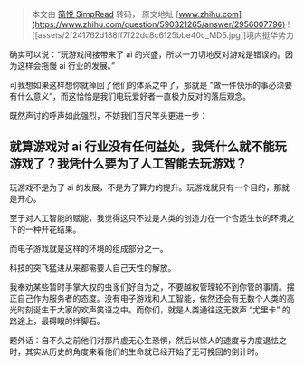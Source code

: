 > 本文由 [简悦 SimpRead](http://ksria.com/simpread/) 转码， 原文地址 [www.zhihu.com](https://www.zhihu.com/question/590321265/answer/2956007796) ![[assets/2f241762d188ff7f22dc8c6125bbe40c_MD5.jpg]]境内挺华势力​

确实可以说：“玩游戏间接带来了 ai 的兴盛，所以一刀切地反对游戏是错误的。因为这样会拖慢 ai 行业的发展。”

可我想如果这样想你就掉回了他们的体系之中了，那就是 “做一件快乐的事必须要有什么意义”，而这恰恰是我们电玩爱好者一直极力反对的落后观念。

既然声讨的呼声如此强烈，不妨我们百尺竿头更进一步：

就算游戏对 ai 行业没有任何益处，我凭什么就不能玩游戏了？我凭什么要为了人工智能去玩游戏？
----------------------------------------------

玩游戏不是为了 ai 的发展，不是为了算力的提升。玩游戏就只有一个目的，那就是开心。

至于对人工智能的赋能，我觉得这只不过是人类的创造力在一个合适生长的环境之下的一种开花结果。

而电子游戏就是这样的环境的组成部分之一。

科技的突飞猛进从来都需要人自己天性的解放。

我奉劝某些暂时手掌大权的虫豸们好自为之，不要越权管理轮不到你管的事情。摆正自己作为服务者的态度。没有电子游戏和人工智能，依然还会有无数个人类的高光时刻诞生于大家的欢声笑语之中。而你们，就是人类通往这无数声 “尤里卡” 的路途上，最碍眼的绊脚石。

题外话：自不久之前他们对那片虚无心生恐惧，然后以惊人的速度与力度退怯之时，其实从历史的角度来看他们的生命就已经开始了无可挽回的倒计时。